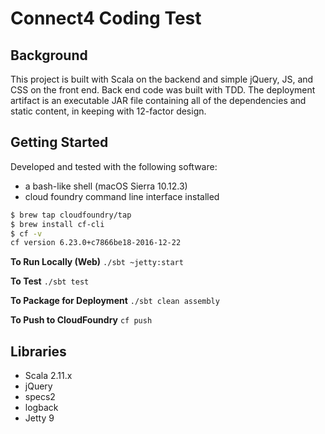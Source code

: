 # Connect4 Coding Test

## Background
This project is built with Scala on the backend and simple jQuery, JS, and CSS on the front end.  Back end code was built with TDD.  The deployment artifact is an executable JAR file containing all of the dependencies and static content, in keeping with 12-factor design.

## Getting Started

Developed and tested with the following software:

- a bash-like shell (macOS Sierra 10.12.3)
- cloud foundry command line interface installed

```sh
$ brew tap cloudfoundry/tap
$ brew install cf-cli
$ cf -v
cf version 6.23.0+c7866be18-2016-12-22
```

**To Run Locally (Web)**
`./sbt ~jetty:start`

**To Test**
`./sbt test`

**To Package for Deployment**
`./sbt clean assembly`

**To Push to CloudFoundry**
`cf push`

## Libraries
- Scala 2.11.x
- jQuery
- specs2
- logback
- Jetty 9
